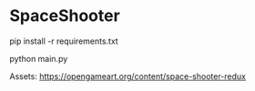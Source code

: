 # SpaceShooter

pip install -r requirements.txt

python main.py

Assets: https://opengameart.org/content/space-shooter-redux
